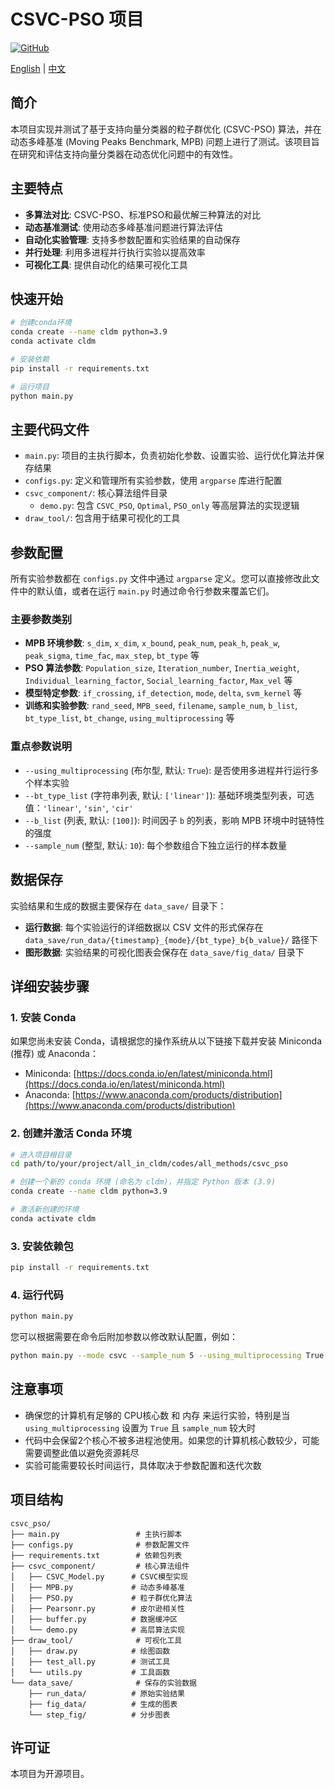 # CSVC-PSO 项目

[![GitHub](https://img.shields.io/badge/GitHub-gaomn/CSVC--PSO-blue)](https://github.com/gaomn/CSVC-PSO)

[English](README_EN.md) | [中文](readme.md)

## 简介

本项目实现并测试了基于支持向量分类器的粒子群优化 (CSVC-PSO) 算法，并在动态多峰基准 (Moving Peaks Benchmark, MPB) 问题上进行了测试。该项目旨在研究和评估支持向量分类器在动态优化问题中的有效性。

## 主要特点

- **多算法对比**: CSVC-PSO、标准PSO和最优解三种算法的对比
- **动态基准测试**: 使用动态多峰基准问题进行算法评估
- **自动化实验管理**: 支持多参数配置和实验结果的自动保存
- **并行处理**: 利用多进程并行执行实验以提高效率
- **可视化工具**: 提供自动化的结果可视化工具

## 快速开始

```bash
# 创建conda环境
conda create --name cldm python=3.9
conda activate cldm

# 安装依赖
pip install -r requirements.txt

# 运行项目
python main.py
```

## 主要代码文件

- `main.py`: 项目的主执行脚本，负责初始化参数、设置实验、运行优化算法并保存结果
- `configs.py`: 定义和管理所有实验参数，使用 `argparse` 库进行配置
- `csvc_component/`: 核心算法组件目录
  - `demo.py`: 包含 `CSVC_PSO`, `Optimal`, `PSO_only` 等高层算法的实现逻辑
- `draw_tool/`: 包含用于结果可视化的工具

## 参数配置

所有实验参数都在 `configs.py` 文件中通过 `argparse` 定义。您可以直接修改此文件中的默认值，或者在运行 `main.py` 时通过命令行参数来覆盖它们。

### 主要参数类别

- **MPB 环境参数**: `s_dim`, `x_dim`, `x_bound`, `peak_num`, `peak_h`, `peak_w`, `peak_sigma`, `time_fac`, `max_step`, `bt_type` 等
- **PSO 算法参数**: `Population_size`, `Iteration_number`, `Inertia_weight`, `Individual_learning_factor`, `Social_learning_factor`, `Max_vel` 等
- **模型特定参数**: `if_crossing`, `if_detection`, `mode`, `delta`, `svm_kernel` 等
- **训练和实验参数**: `rand_seed`, `MPB_seed`, `filename`, `sample_num`, `b_list`, `bt_type_list`, `bt_change`, `using_multiprocessing` 等

### 重点参数说明

- `--using_multiprocessing` (布尔型, 默认: `True`): 是否使用多进程并行运行多个样本实验
- `--bt_type_list` (字符串列表, 默认: `['linear']`): 基础环境类型列表，可选值：`'linear'`, `'sin'`, `'cir'`
- `--b_list` (列表, 默认: `[100]`): 时间因子 `b` 的列表，影响 MPB 环境中时链特性的强度
- `--sample_num` (整型, 默认: `10`): 每个参数组合下独立运行的样本数量

## 数据保存

实验结果和生成的数据主要保存在 `data_save/` 目录下：

- **运行数据**: 每个实验运行的详细数据以 CSV 文件的形式保存在 `data_save/run_data/{timestamp}_{mode}/{bt_type}_b{b_value}/` 路径下
- **图形数据**: 实验结果的可视化图表会保存在 `data_save/fig_data/` 目录下

## 详细安装步骤

### 1. 安装 Conda

如果您尚未安装 Conda，请根据您的操作系统从以下链接下载并安装 Miniconda (推荐) 或 Anaconda：

- Miniconda: [https://docs.conda.io/en/latest/miniconda.html](https://docs.conda.io/en/latest/miniconda.html)
- Anaconda: [https://www.anaconda.com/products/distribution](https://www.anaconda.com/products/distribution)

### 2. 创建并激活 Conda 环境

```bash
# 进入项目根目录
cd path/to/your/project/all_in_cldm/codes/all_methods/csvc_pso

# 创建一个新的 conda 环境 (命名为 cldm)，并指定 Python 版本 (3.9)
conda create --name cldm python=3.9

# 激活新创建的环境
conda activate cldm
```

### 3. 安装依赖包

```bash
pip install -r requirements.txt
```

### 4. 运行代码

```bash
python main.py
```

您可以根据需要在命令后附加参数以修改默认配置，例如：

```bash
python main.py --mode csvc --sample_num 5 --using_multiprocessing True --bt_type_list linear sin --b_list 50 100
```

## 注意事项

- 确保您的计算机有足够的 CPU核心数 和 内存 来运行实验，特别是当 `using_multiprocessing` 设置为 `True` 且 `sample_num` 较大时
- 代码中会保留2个核心不被多进程池使用。如果您的计算机核心数较少，可能需要调整此值以避免资源耗尽
- 实验可能需要较长时间运行，具体取决于参数配置和迭代次数

## 项目结构

```
csvc_pso/
├── main.py                 # 主执行脚本
├── configs.py              # 参数配置文件
├── requirements.txt        # 依赖包列表
├── csvc_component/         # 核心算法组件
│   ├── CSVC_Model.py      # CSVC模型实现
│   ├── MPB.py             # 动态多峰基准
│   ├── PSO.py             # 粒子群优化算法
│   ├── Pearsonr.py        # 皮尔逊相关性
│   ├── buffer.py          # 数据缓冲区
│   └── demo.py            # 高层算法实现
├── draw_tool/              # 可视化工具
│   ├── draw.py            # 绘图函数
│   ├── test_all.py        # 测试工具
│   └── utils.py           # 工具函数
└── data_save/              # 保存的实验数据
    ├── run_data/          # 原始实验结果
    ├── fig_data/          # 生成的图表
    └── step_fig/          # 分步图表
```

## 许可证

本项目为开源项目。
